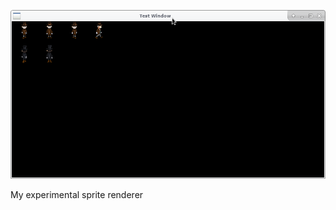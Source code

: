 
![](https://github.com/izz-j/mariko/raw/master/sprites-preview.png)


My experimental sprite renderer
